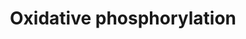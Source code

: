 ---
annotations:
- type: Pathway Ontology
  value: oxidative phosphorylation pathway
authors:
- MaintBot
- Fehrhart
description: ''
last-edited: 2019-08-16
organisms:
- Canis familiaris
redirect_from:
- /index.php/Pathway:WP1110
- /instance/WP1110
schema-jsonld:
- '@context': https://schema.org/
  '@id': https://wikipathways.github.io/pathways/WP1110.html
  '@type': Dataset
  creator:
    '@type': Organization
    name: WikiPathways
  description: ''
  keywords:
  - NDUFA5
  - ATP5F1
  - B17
  - ATP5H
  - NAD
  - ND3
  - ATP6AP1
  - ND4L
  - ATP6AP2
  - NDUFA11
  - NDUFV1
  - ND2
  - NDUFS6
  - NDUFA4
  - NDUFA8
  - ATP5J
  - NDUFS3
  - ATP5G3
  - NDUFS1
  - ATP5D
  - COX3_CANFA
  - NDUFS8
  - ATP5E
  - NDUFC2
  - NADH
  - NDUFB4
  - ATP5G2
  - NDUFB7
  - NDUFB2
  - NDUFV3
  - NDUFAB1
  - NDUFS7
  - ATP5A1
  - ATP5G1
  - NDUFA4L2
  - NDUFB8
  - ATP5I
  - NDUFB10
  - ATP5J2
  - NDUFS2
  - ATP5S
  - ATP5L
  - ADP
  - NDUFA6
  - CI-SGDH
  - ATP
  - NDUFB9
  - ND4
  - LOC727762
  - GZMB
  - ATP5O
  - NDUFA7
  - NDUFA2
  - NDUFS5
  - ND6
  - Hydrogen
  - NDUFV2
  - NDUFC1
  - NDUFS4
  - ATP6_CANFA
  - NDUFA10
  - ATP6
  - ATP5B
  - B9
  - ND5
  - ND1
  - NDUFA9
  license: CC0
  name: Oxidative phosphorylation
seo: CreativeWork
title: Oxidative phosphorylation
wpid: WP1110
---